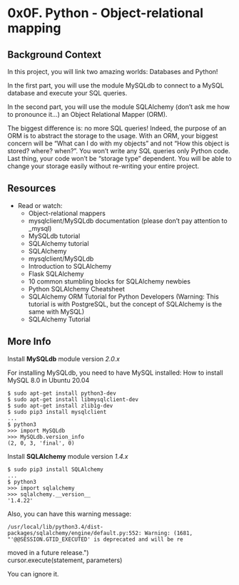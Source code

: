 0x0F. Python - Object-relational mapping
=============================================

## Background Context

In this project, you will link two amazing worlds: Databases and Python!

In the first part, you will use the module MySQLdb to connect to a MySQL database and execute your SQL queries.

In the second part, you will use the module SQLAlchemy (don’t ask me how to pronounce it…) an Object Relational Mapper (ORM).

The biggest difference is: no more SQL queries! Indeed, the purpose of an ORM is to abstract the storage to the usage. With an ORM, your biggest concern will be “What can I do with my objects” and not “How this object is stored? where? when?”. You won’t write any SQL queries only Python code. Last thing, your code won’t be “storage type” dependent. You will be able to change your storage easily without re-writing your entire project.

## Resources

* Read or watch:
  * Object-relational mappers
  * mysqlclient/MySQLdb documentation (please don’t pay attention to _mysql)
  * MySQLdb tutorial
  * SQLAlchemy tutorial
  * SQLAlchemy
  * mysqlclient/MySQLdb
  * Introduction to SQLAlchemy
  * Flask SQLAlchemy
  * 10 common stumbling blocks for SQLAlchemy newbies
  * Python SQLAlchemy Cheatsheet
  * SQLAlchemy ORM Tutorial for Python Developers (Warning: This tutorial is with PostgreSQL, but the concept of SQLAlchemy is the same with MySQL)
  * SQLAlchemy Tutorial

## More Info

Install __MySQLdb__ module version _2.0.x_

For installing MySQLdb, you need to have MySQL installed: How to install MySQL 8.0 in Ubuntu 20.04

    $ sudo apt-get install python3-dev
    $ sudo apt-get install libmysqlclient-dev
    $ sudo apt-get install zlib1g-dev
    $ sudo pip3 install mysqlclient
    ...
    $ python3
    >>> import MySQLdb
    >>> MySQLdb.version_info 
    (2, 0, 3, 'final', 0)

Install __SQLAlchemy__ module version _1.4.x_

    $ sudo pip3 install SQLAlchemy
    ...
    $ python3
    >>> import sqlalchemy
    >>> sqlalchemy.__version__ 
    '1.4.22'

Also, you can have this warning message:

    /usr/local/lib/python3.4/dist-packages/sqlalchemy/engine/default.py:552: Warning: (1681, "'@@SESSION.GTID_EXECUTED' is deprecated and will be re
moved in a future release.")                                                                                                                    
  cursor.execute(statement, parameters)  

You can ignore it.
